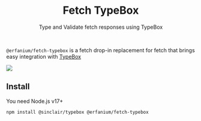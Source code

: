 <div align='center'>

<h1>Fetch TypeBox</h1>
<p>Type and Validate fetch responses using TypeBox</p>
</div>

<br>

`@erfanium/fetch-typebox` is a fetch drop-in replacement for fetch that brings easy integration with [TypeBox](https://github.com/sinclairzx81/typebox)



<img src="https://raw.githubusercontent.com/erfanium/fetch-typebox/main/screenshots/1.png" />

## Install

You need Node.js v17+

```
npm install @sinclair/typebox @erfanium/fetch-typebox
```